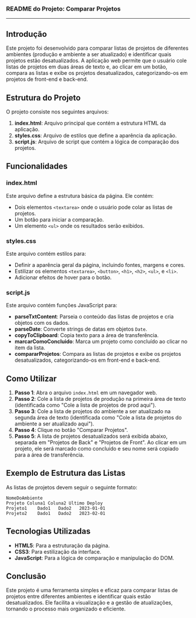 ﻿### README do Projeto: Comparar Projetos

---

## Introdução

Este projeto foi desenvolvido para comparar listas de projetos de diferentes ambientes (produção e ambiente a ser
atualizado) e identificar quais projetos estão desatualizados. A aplicação web permite que o usuário cole listas de
projetos em duas áreas de texto e, ao clicar em um botão, compara as listas e exibe os projetos desatualizados,
categorizando-os em projetos de front-end e back-end.

## Estrutura do Projeto

O projeto consiste nos seguintes arquivos:

1. **index.html**: Arquivo principal que contém a estrutura HTML da aplicação.
2. **styles.css**: Arquivo de estilos que define a aparência da aplicação.
3. **script.js**: Arquivo de script que contém a lógica de comparação dos projetos.

## Funcionalidades

### index.html

Este arquivo define a estrutura básica da página. Ele contém:

- Dois elementos `<textarea>` onde o usuário pode colar as listas de projetos.
- Um botão para iniciar a comparação.
- Um elemento `<ul>` onde os resultados serão exibidos.

### styles.css

Este arquivo contém estilos para:

- Definir a aparência geral da página, incluindo fontes, margens e cores.
- Estilizar os elementos `<textarea>`, `<button>`, `<h1>`, `<h2>`, `<ul>`, e `<li>`.
- Adicionar efeitos de hover para o botão.

### script.js

Este arquivo contém funções JavaScript para:

- **parseTxtContent**: Parseia o conteúdo das listas de projetos e cria objetos com os dados.
- **parseDate**: Converte strings de datas em objetos `Date`.
- **copyToClipboard**: Copia texto para a área de transferência.
- **marcarComoConcluido**: Marca um projeto como concluído ao clicar no item da lista.
- **compararProjetos**: Compara as listas de projetos e exibe os projetos desatualizados, categorizando-os em front-end
  e back-end.

## Como Utilizar

1. **Passo 1**: Abra o arquivo `index.html` em um navegador web.
2. **Passo 2**: Cole a lista de projetos de produção na primeira área de texto (identificada como "Cole a lista de
   projetos de prod aqui").
3. **Passo 3**: Cole a lista de projetos do ambiente a ser atualizado na segunda área de texto (identificada como "Cole
   a lista de projetos do ambiente a ser atualizado aqui").
4. **Passo 4**: Clique no botão "Comparar Projetos".
5. **Passo 5**: A lista de projetos desatualizados será exibida abaixo, separada em "Projetos de Back" e "Projetos de
   Front". Ao clicar em um projeto, ele será marcado como concluído e seu nome será copiado para a área de
   transferência.

## Exemplo de Estrutura das Listas

As listas de projetos devem seguir o seguinte formato:

```
NomeDoAmbiente
Projeto	Coluna1	Coluna2	Ultimo Deploy
Projeto1	Dado1	Dado2	2023-01-01
Projeto2	Dado1	Dado2	2023-02-01
```

## Tecnologias Utilizadas

- **HTML5**: Para a estruturação da página.
- **CSS3**: Para estilização da interface.
- **JavaScript**: Para a lógica de comparação e manipulação do DOM.

## Conclusão

Este projeto é uma ferramenta simples e eficaz para comparar listas de projetos entre diferentes ambientes e identificar
quais estão desatualizados. Ele facilita a visualização e a gestão de atualizações, tornando o processo mais organizado
e eficiente.
